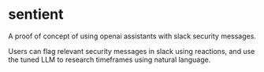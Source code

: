 # sentient

A proof of concept of using openai assistants with slack security messages.

Users can flag relevant security messages in slack using reactions, and use the tuned LLM to research timeframes using natural language.
